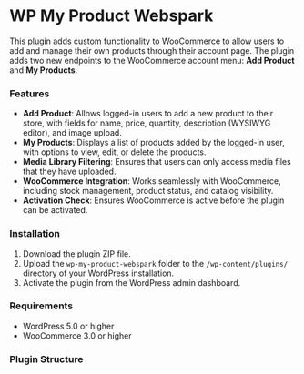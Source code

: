 # WP My Product Webspark

This plugin adds custom functionality to WooCommerce to allow users to add and manage their own products through their account page. The plugin adds two new endpoints to the WooCommerce account menu: **Add Product** and **My Products**.

### Features

- **Add Product**: Allows logged-in users to add a new product to their store, with fields for name, price, quantity, description (WYSIWYG editor), and image upload.
- **My Products**: Displays a list of products added by the logged-in user, with options to view, edit, or delete the products.
- **Media Library Filtering**: Ensures that users can only access media files that they have uploaded.
- **WooCommerce Integration**: Works seamlessly with WooCommerce, including stock management, product status, and catalog visibility.
- **Activation Check**: Ensures WooCommerce is active before the plugin can be activated.

### Installation

1. Download the plugin ZIP file.
2. Upload the `wp-my-product-webspark` folder to the `/wp-content/plugins/` directory of your WordPress installation.
3. Activate the plugin from the WordPress admin dashboard.

### Requirements

- WordPress 5.0 or higher
- WooCommerce 3.0 or higher

### Plugin Structure

